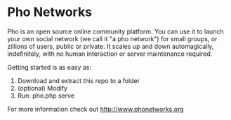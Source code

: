 # Pho Networks

Pho is an open source online community platform. You can use it to launch your own social network (we call it "a pho network") for small groups, or zillions of users, public or private. It scales up and down automagically, indefinitely, with no human interaction or server maintenance required.

Getting started is as easy as:

1. Download and extract this repo to a folder
2. (optional) Modify
3. Run: pho.php serve

For more information check out http://www.phonetworks.org
